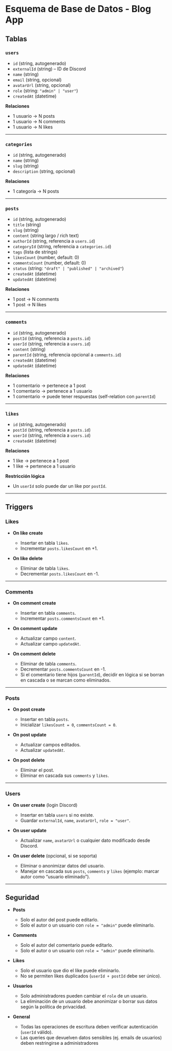 # Esquema de Base de Datos - Blog App

## Tablas

### `users`

- `id` (string, autogenerado)
- `externalId` (string) – ID de Discord
- `name` (string)
- `email` (string, opcional)
- `avatarUrl` (string, opcional)
- `role` (string: `"admin" | "user"`)
- `createdAt` (datetime)

**Relaciones**

- 1 usuario → N posts
- 1 usuario → N comments
- 1 usuario → N likes

---

### `categories`

- `id` (string, autogenerado)
- `name` (string)
- `slug` (string)
- `description` (string, opcional)

**Relaciones**

- 1 categoría → N posts

---

### `posts`

- `id` (string, autogenerado)
- `title` (string)
- `slug` (string)
- `content` (string largo / rich text)
- `authorId` (string, referencia a `users.id`)
- `categoryId` (string, referencia a `categories.id`)
- `tags` (lista de strings)
- `likesCount` (number, default: 0)
- `commentsCount` (number, default: 0)
- `status` (string: `"draft" | "published" | "archived"`)
- `createdAt` (datetime)
- `updatedAt` (datetime)

**Relaciones**

- 1 post → N comments
- 1 post → N likes

---

### `comments`

- `id` (string, autogenerado)
- `postId` (string, referencia a `posts.id`)
- `userId` (string, referencia a `users.id`)
- `content` (string)
- `parentId` (string, referencia opcional a `comments.id`)
- `createdAt` (datetime)
- `updatedAt` (datetime)

**Relaciones**

- 1 comentario → pertenece a 1 post
- 1 comentario → pertenece a 1 usuario
- 1 comentario → puede tener respuestas (self-relation con `parentId`)

---

### `likes`

- `id` (string, autogenerado)
- `postId` (string, referencia a `posts.id`)
- `userId` (string, referencia a `users.id`)
- `createdAt` (datetime)

**Relaciones**

- 1 like → pertenece a 1 post
- 1 like → pertenece a 1 usuario

**Restricción lógica**

- Un `userId` solo puede dar un like por `postId`.

---

## Triggers

### Likes

- **On like create**
  - Insertar en tabla `likes`.
  - Incrementar `posts.likesCount` en +1.

- **On like delete**
  - Eliminar de tabla `likes`.
  - Decrementar `posts.likesCount` en -1.

---

### Comments

- **On comment create**
  - Insertar en tabla `comments`.
  - Incrementar `posts.commentsCount` en +1.

- **On comment update**
  - Actualizar campo `content`.
  - Actualizar campo `updatedAt`.

- **On comment delete**
  - Eliminar de tabla `comments`.
  - Decrementar `posts.commentsCount` en -1.
  - Si el comentario tiene hijos (`parentId`), decidir en lógica si se borran en cascada o se marcan como eliminados.

---

### Posts

- **On post create**
  - Insertar en tabla `posts`.
  - Inicializar `likesCount = 0`, `commentsCount = 0`.

- **On post update**
  - Actualizar campos editados.
  - Actualizar `updatedAt`.

- **On post delete**
  - Eliminar el post.
  - Eliminar en cascada sus `comments` y `likes`.

---

### Users

- **On user create** (login Discord)
  - Insertar en tabla `users` si no existe.
  - Guardar `externalId`, `name`, `avatarUrl`, `role = "user"`.

- **On user update**
  - Actualizar `name`, `avatarUrl` o cualquier dato modificado desde Discord.

- **On user delete** (opcional, si se soporta)
  - Eliminar o anonimizar datos del usuario.
  - Manejar en cascada sus `posts`, `comments` y `likes` (ejemplo: marcar autor como “usuario eliminado”).

---

## Seguridad

- **Posts**
  - Solo el autor del post puede editarlo.
  - Solo el autor o un usuario con `role = "admin"` puede eliminarlo.

- **Comments**
  - Solo el autor del comentario puede editarlo.
  - Solo el autor o un usuario con `role = "admin"` puede eliminarlo.

- **Likes**
  - Solo el usuario que dio el like puede eliminarlo.
  - No se permiten likes duplicados (`userId + postId` debe ser único).

- **Usuarios**
  - Solo administradores pueden cambiar el `role` de un usuario.
  - La eliminación de un usuario debe anonimizar o borrar sus datos según la política de privacidad.

- **General**
  - Todas las operaciones de escritura deben verificar autenticación (`userId` válido).
  - Las queries que devuelven datos sensibles (ej. emails de usuarios) deben restringirse a administradores
